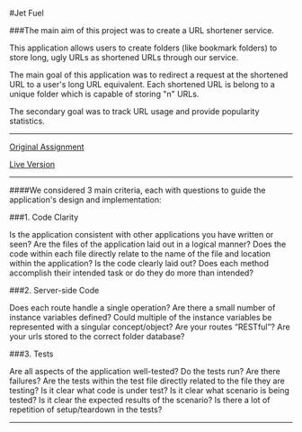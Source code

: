 #Jet Fuel

###The main aim of this project was to create a URL shortener service.

This application allows users to create folders (like bookmark folders) to store long, ugly URLs as shortened URLs through our service.

The main goal of this application was to redirect a request at the shortened URL to a user's long URL equivalent. Each shortened URL is belong to a unique folder which is capable of storing "n" URLs.

The secondary goal was to track URL usage and provide popularity statistics.

---

[Original Assignment](http://frontend.turing.io/projects/jet-fuel.html)

[Live Version](https://jetfuelshortener.herokuapp.com/)

---

####We considered 3 main criteria, each with questions to guide the application's design and implementation: 

###1. Code Clarity

Is the application consistent with other applications you have written or seen?
Are the files of the application laid out in a logical manner?
Does the code within each file directly relate to the name of the file and location within the application?
Is the code clearly laid out?
Does each method accomplish their intended task or do they do more than intended?

###2. Server-side Code

Does each route handle a single operation?
Are there a small number of instance variables defined?
Could multiple of the instance variables be represented with a singular concept/object?
Are your routes “RESTful”?
Are your urls stored to the correct folder database?

###3. Tests

Are all aspects of the application well-tested?
Do the tests run? Are there failures?
Are the tests within the test file directly related to the file they are testing?
Is it clear what code is under test?
Is it clear what scenario is being tested?
Is it clear the expected results of the scenario?
Is there a lot of repetition of setup/teardown in the tests?

---

